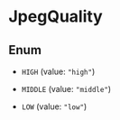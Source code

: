 

# JpegQuality

## Enum


* `HIGH` (value: `"high"`)

* `MIDDLE` (value: `"middle"`)

* `LOW` (value: `"low"`)



